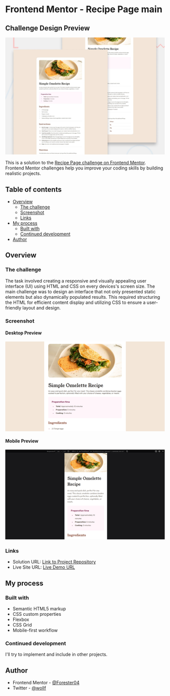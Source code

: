 # Frontend Mentor - Recipe Page main


## Challenge Design Preview
![Design preview for the Recipe page coding challenge](./preview.jpg)

This is a solution to the [Recipe Page challenge on Frontend Mentor](https://www.frontendmentor.io/learning-paths/getting-started-on-frontend-mentor-XJhRWRREZd/steps/66ded7ceae82ad43ffce3eb3/challenge/start). Frontend Mentor challenges help you improve your coding skills by building realistic projects. 

## Table of contents

- [Overview](#overview)
  - [The challenge](#the-challenge)
  - [Screenshot](#screenshot)
  - [Links](#links)
- [My process](#my-process)
  - [Built with](#built-with)
  - [Continued development](#continued-development)
- [Author](#author)


## Overview

### The challenge
The task involved creating a responsive and visually appealing user interface (UI) using HTML and CSS on every devices's screen size. The main challenge was to design an interface that not only presented static elements but also dynamically populated results. This required structuring the HTML for efficient content display and utilizing CSS to ensure a user-friendly layout and design.

### Screenshot

#### Desktop Preview
![Desktop Preview](assets/images/screenshots/desktop.png)

#### Mobile Preview
![Mobile Preview](assets/images/screenshots/mobile.png)


### Links

- Solution URL: [Link to Project Repository](https://github.com/Forester04/frontend_mentor-projects/tree/main/recipe-page-main)
- Live Site URL: [Live Demo URL](https://forester04.github.io/frontend_mentor-projects/recipe-page-main)

## My process

### Built with

- Semantic HTML5 markup
- CSS custom properties
- Flexbox
- CSS Grid
- Mobile-first workflow


### Continued development
I'll try to implement and include in other projects.


## Author

- Frontend Mentor - [@Forester04](https://www.frontendmentor.io/profile/Forester04)
- Twitter - [@wollf](https://www.twitter.com/wollf)




